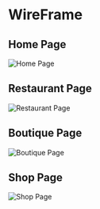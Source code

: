 # WireFrame

## Home Page

![Home Page](./img/Home.png)

## Restaurant Page

![Restaurant Page](./img/Resturant.png)

## Boutique Page

![Boutique Page](./img/Boutique.png)

## Shop Page

![Shop Page](./img/Shop.png)
